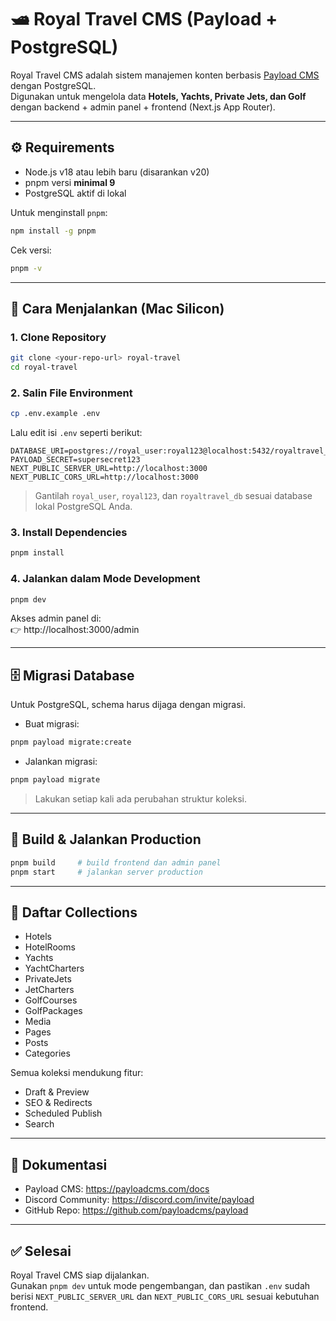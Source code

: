 # 🛥️ Royal Travel CMS (Payload + PostgreSQL)

Royal Travel CMS adalah sistem manajemen konten berbasis [Payload CMS](https://payloadcms.com/) dengan PostgreSQL.  
Digunakan untuk mengelola data **Hotels, Yachts, Private Jets, dan Golf** dengan backend + admin panel + frontend (Next.js App Router).

---

## ⚙️ Requirements

- Node.js v18 atau lebih baru (disarankan v20)
- pnpm versi **minimal 9**
- PostgreSQL aktif di lokal

Untuk menginstall `pnpm`:
```bash
npm install -g pnpm
```

Cek versi:
```bash
pnpm -v
```

---

## 🚀 Cara Menjalankan (Mac Silicon)

### 1. Clone Repository
```bash
git clone <your-repo-url> royal-travel
cd royal-travel
```

### 2. Salin File Environment
```bash
cp .env.example .env
```

Lalu edit isi `.env` seperti berikut:

```
DATABASE_URI=postgres://royal_user:royal123@localhost:5432/royaltravel_db
PAYLOAD_SECRET=supersecret123
NEXT_PUBLIC_SERVER_URL=http://localhost:3000
NEXT_PUBLIC_CORS_URL=http://localhost:3000
```

> Gantilah `royal_user`, `royal123`, dan `royaltravel_db` sesuai database lokal PostgreSQL Anda.

### 3. Install Dependencies
```bash
pnpm install
```

### 4. Jalankan dalam Mode Development
```bash
pnpm dev
```

Akses admin panel di:  
👉 http://localhost:3000/admin

---

## 🗄️ Migrasi Database

Untuk PostgreSQL, schema harus dijaga dengan migrasi.

- Buat migrasi:
```bash
pnpm payload migrate:create
```

- Jalankan migrasi:
```bash
pnpm payload migrate
```

> Lakukan setiap kali ada perubahan struktur koleksi.

---

## 🏁 Build & Jalankan Production

```bash
pnpm build     # build frontend dan admin panel
pnpm start     # jalankan server production
```

---

## 📁 Daftar Collections

- Hotels  
- HotelRooms  
- Yachts  
- YachtCharters  
- PrivateJets  
- JetCharters  
- GolfCourses  
- GolfPackages  
- Media  
- Pages  
- Posts  
- Categories  

Semua koleksi mendukung fitur:
- Draft & Preview  
- SEO & Redirects  
- Scheduled Publish  
- Search  

---

## 🔗 Dokumentasi

- Payload CMS: https://payloadcms.com/docs  
- Discord Community: https://discord.com/invite/payload  
- GitHub Repo: https://github.com/payloadcms/payload  

---

## ✅ Selesai

Royal Travel CMS siap dijalankan.  
Gunakan `pnpm dev` untuk mode pengembangan, dan pastikan `.env` sudah berisi `NEXT_PUBLIC_SERVER_URL` dan `NEXT_PUBLIC_CORS_URL` sesuai kebutuhan frontend.
